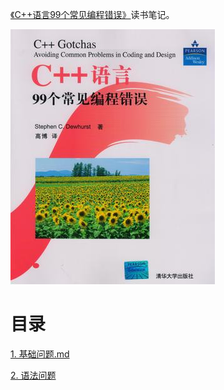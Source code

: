 [《C++语言99个常见编程错误》](https://book.douban.com/subject/3767699/)读书笔记。

![](img/cover.jpg)

# 目录

[1. 基础问题.md](1. 基础问题.md)

[2. 语法问题](2. 语法问题.md)